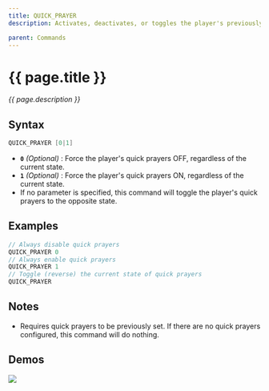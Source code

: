 ```yaml
---
title: QUICK_PRAYER
description: Activates, deactivates, or toggles the player's previously defined quick prayers.

parent: Commands
---
```


# {{ page.title }}

_{{ page.description }}_

## Syntax


```java
QUICK_PRAYER [0|1]
```

- **`0`** _(Optional)_ : Force the player's quick prayers OFF, regardless of the current state.
- **`1`** _(Optional)_ : Force the player's quick prayers ON, regardless of the current state.
- If no parameter is specified, this command will toggle the player's quick prayers to the opposite state.

## Examples 


```java
// Always disable quick prayers
QUICK_PRAYER 0
// Always enable quick prayers
QUICK_PRAYER 1
// Toggle (reverse) the current state of quick prayers
QUICK_PRAYER
```

## Notes


- Requires quick prayers to be previously set. If there are no quick prayers configured, this command will do nothing.

## Demos

 
![](https://i.imgur.com/oOFjtej.gif)
